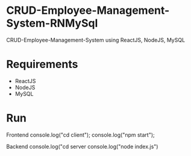 # CRUD-Employee-Management-System-RNMySql

CRUD-Employee-Management-System using ReactJS, NodeJS, MySQL

# Requirements
  - ReactJS
  - NodeJS
  - MySQL
  
# Run
  Frontend
  console.log("cd client");
  console.log("npm start");

  Backend
  console.log("cd server
  console.log("node index.js")
